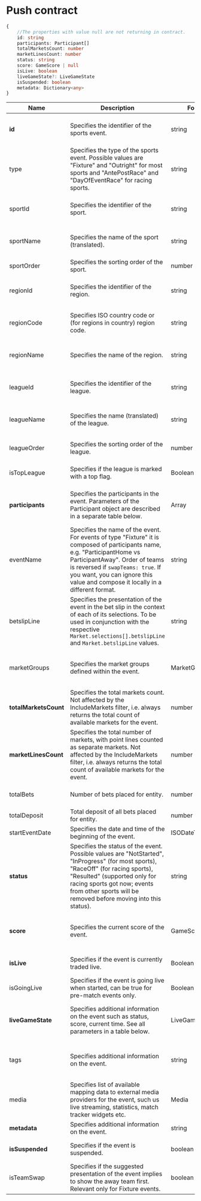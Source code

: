 # Push contract

```typescript
{
    //The properties with value null are not returning in contract.
    id: string
    participants: Participant[]
    totalMarketsCount: number
    marketLinesCount: number
    status: string
    score: GameScore | null
    isLive: boolean
    liveGameState?: LiveGameState
    isSuspended: boolean
    metadata: Dictionary<any>
}
```

| Name | Description | Format | Returnable | Queryable | Example |
| --- | --- | --- | --- | --- | --- |
| **id** | Specifies the identifier of the sports event. | string | Yes | query (using eq, ne, or, and, in) | $filter=Id eq '11754652' |
| type | Specifies the type of the sports event. Possible values are "Fixture" and "Outright" for most sports and "AntePostRace" and "DayOfEventRace" for racing sports. | string | No | query (using eq, ne, or, and, in) | $filter=type eq (ne) 'Fixture' |
| sportId | Specifies the identifier of the sport. | string | No | query (using eq, ne, or, and, in) | $filter=sportId eq (ne) '12' |
| sportName | Specifies the name of the sport (translated). | string | No | query (using eq, ne, or, and, in) | $filter=sportName eq 'Soccer' |
| sportOrder | Specifies the sorting order of the sport. | number | No | $orderby (only *asc*) | $orderby=sportOrder asc |
| regionId | Specifies the identifier of the region. | string | No | query (using eq, ne, or, and, in) | $filter=regionId eq '260' |
| regionCode | Specifies ISO country code or (for regions in country) region code. | string | No | query (using eq, ne, or, and, in) | $filter=regionCode eq 'EN' |
| regionName | Specifies the name of the region. | string | No | query (using eq, ne, or, and, in) | $filter=regionName eq 'England' |
| leagueId | Specifies the identifier of the league. | string | No | query (using eq, ne, or, and, in) | $filter=leagueId eq '36690' |
| leagueName | Specifies the name (translated) of the league. | string | No | query (using eq, ne, or, and, in) | $filter=leagueName eq 'English Football League Cup' |
| leagueOrder | Specifies the sorting order of the league. | number | No | (using eq, ne, or, and, in) | $filter=leagueOrder eq 580150 |
| isTopLeague | Specifies if the league is marked with a top flag. | Boolean | No | query (using eq, ne) | $filter=isTopLeague eq false |
| **participants** | Specifies the participants in the event. Parameters of the Participant object are described in a separate table below. | Array | Yes | query (using lambda, eq, ne, or, and, in) | $filter=participants/any(p: p/id eq '357') |
| eventName | Specifies the name of the event. For events of type "Fixture" it is composed of participants name, e.g. "ParticipantHome vs ParticipantAway". Order of teams is reversed if `swapTeams: true`. If you want, you can ignore this value and compose it locally in a different format. | string | No | query (using eq, ne, or, and, in) | $filter=eventName eq 'Chelsea vs Bournemouth' |
| betslipLine | Specifies the presentation of the event in the bet slip in the context of each of its selections. To be used in conjunction with the respective `Market.selections[].betslipLine` and `Market.betslipLine` values.| string | No | query (using eq, ne, or, and, in) | $filter=betslipLine eq 'Clonmel: 12:15' |
| marketGroups | Specifies the market groups defined within the event. | MarketGroup | No | query (using lambda, eq, ne, or, and, in) | Сan't query this together with marketTypes.| $filter=marketGroups/any(p: p/name eq 'Corners') |
| **totalMarketsCount** | Specifies the total markets count. Not affected by the IncludeMarkets filter, i.e. always returns the total count of available markets for the event. | number | Yes | $orderby (only desc) | $orderby=totalMarketsCount desc |
| **marketLinesCount** | Specifies the total number of markets, with point lines counted as separate markets. Not affected by the IncludeMarkets filter, i.e. always returns the total count of available markets for the event. | number | Yes | query (using lambda, eq, ne, or, and, in) | $filter=marketLinesCount eq 0 |
| totalBets | Number of bets placed for entity. | number | No | $orderby (only desc) | $orderby=totalBets desc |
| totalDeposit | Total deposit of all bets placed for entity. | number | No | $orderby (only asc) | $orderby=startEventDate asc |
| startEventDate | Specifies the date and time of the beginning of the event. | ISODateTimeString | No | $orderby (only asc) | $orderby=startEventDate asc |
| **status** | Specifies the status of the event. Possible values are "NotStarted", "InProgress" (for most sports), "RaceOff" (for racing sports), "Resulted" (supported only for racing sports got now; events from other sports will be removed before moving into this status). | string | Yes | query (using eq, ne, or, and, in) | $filter=status eq 'NotStarted' |
| **score** |	Specifies the current score of the event. | GameScore |	Yes | query (using lambda, eq, ne, or, and, in) | $filter=score/awayScore eq '0' |
| **isLive** | Specifies if the event is currently traded live. | Boolean | Yes | query (using eq, ne) | $filter=isLive eq false |
|isGoingLive| Specifies if the event is going live when started, can be true for pre-match events only. | Boolean | No | query (using eq, ne) | $filter=isGoingLive eq false |
| **liveGameState** |	Specifies additional information on the event such as status, score, current time. See all parameters in a table below. | LiveGameState | Yes | query (using lambda, eq, ne, or, and, in) | $filter=liveGameState/gamePart eq 'SecondHalf' |
| tags | Specifies additional information on the event. | string | No |	query (using lambda, eq, ne, or, and, in) | $filter=tags/any(s: s eq 'LiveStreaming') |
| media |	Specifies list of available mapping data to external media providers for the event, such us live streaming, statistics, match tracker widgets etc. | Media | No | query (using lambda, eq, ne, or, and, in) | $filter=media/any(p: p/mediaType eq 'LiveStreaming') |
| **metadata** | Specifies additional information on the event. | string | Yes | No | -- |
| **isSuspended** | Specifies if the event is suspended. | boolean | Yes | query (using eq, ne) | $filter=isSuspended eq false |
| isTeamSwap | Specifies if the suggested presentation of the event implies to show the away team first. Relevant only for Fixture events. | boolean | No | query (using eq, ne) | $filter=isTeamSwap eq false |
